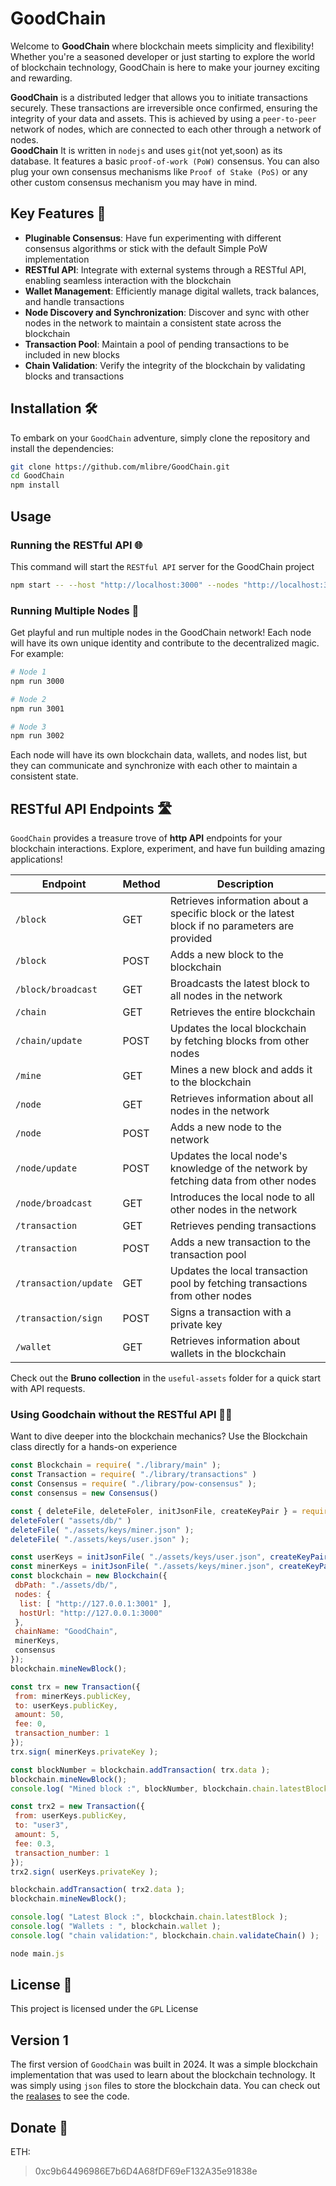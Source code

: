 # GoodChain

Welcome to **GoodChain**  where blockchain meets simplicity and flexibility!  
Whether you're a seasoned developer or just starting to explore the world of blockchain technology, GoodChain is here to make your journey exciting and rewarding.  

**GoodChain** is a distributed ledger that allows you to initiate transactions securely. These transactions are irreversible once confirmed, ensuring the integrity of your data and assets. This is achieved by using a `peer-to-peer` network of nodes, which are connected to each other through a network of nodes.  
**GoodChain** It is written in `nodejs` and uses `git`(not yet,soon) as its database. It features a basic `proof-of-work (PoW)` consensus. You can also plug your own consensus mechanisms like `Proof of Stake (PoS)` or any other custom consensus mechanism you may have in mind.

## Key Features 🚀

- **Pluginable Consensus**: Have fun experimenting with different consensus algorithms or stick with the default Simple PoW implementation
- **RESTful API**: Integrate with external systems through a RESTful API, enabling seamless interaction with the blockchain
- **Wallet Management**: Efficiently manage digital wallets, track balances, and handle transactions
- **Node Discovery and Synchronization**: Discover and sync with other nodes in the network to maintain a consistent state across the blockchain
- **Transaction Pool**: Maintain a pool of pending transactions to be included in new blocks
- **Chain Validation**: Verify the integrity of the blockchain by validating blocks and transactions

## Installation 🛠️

To embark on your `GoodChain` adventure, simply clone the repository and install the dependencies:

```bash
git clone https://github.com/mlibre/GoodChain.git
cd GoodChain
npm install
```

## Usage

### Running the RESTful API 🌐

This command will start the `RESTful API` server for the GoodChain project

```bash
npm start -- --host "http://localhost:3000" --nodes "http://localhost:3001" --dbPath "./db/blockchain.json" --minerKeysFile "./keys/miner.json" --name "GoodChain"
```

### Running Multiple Nodes 🌟

Get playful and run multiple nodes in the GoodChain network! Each node will have its own unique identity and contribute to the decentralized magic. For example:

```bash
# Node 1
npm run 3000

# Node 2
npm run 3001

# Node 3
npm run 3002
```

Each node will have its own blockchain data, wallets, and nodes list, but they can communicate and synchronize with each other to maintain a consistent state.

## RESTful API Endpoints 🛣️

`GoodChain` provides a treasure trove of **http API** endpoints for your blockchain interactions. Explore, experiment, and have fun building amazing applications!

| Endpoint              | Method | Description                                                                                    |
| --------------------- | ------ | ---------------------------------------------------------------------------------------------- |
| `/block`              | GET    | Retrieves information about a specific block or the latest block if no parameters are provided |
| `/block`              | POST   | Adds a new block to the blockchain                                                             |
| `/block/broadcast`    | GET    | Broadcasts the latest block to all nodes in the network                                        |
| `/chain`              | GET    | Retrieves the entire blockchain                                                                |
| `/chain/update`       | POST   | Updates the local blockchain by fetching blocks from other nodes                               |
| `/mine`               | GET    | Mines a new block and adds it to the blockchain                                                |
| `/node`               | GET    | Retrieves information about all nodes in the network                                           |
| `/node`               | POST   | Adds a new node to the network                                                                 |
| `/node/update`        | POST   | Updates the local node's knowledge of the network by fetching data from other nodes            |
| `/node/broadcast`     | GET    | Introduces the local node to all other nodes in the network                                    |
| `/transaction`        | GET    | Retrieves pending transactions                                                                 |
| `/transaction`        | POST   | Adds a new transaction to the transaction pool                                                 |
| `/transaction/update` | GET    | Updates the local transaction pool by fetching transactions from other nodes                   |
| `/transaction/sign`   | POST   | Signs a transaction with a private key                                                         |
| `/wallet`             | GET    | Retrieves information about wallets in the blockchain                                          |

Check out the **Bruno collection** in the `useful-assets` folder for a quick start with API requests.

### Using Goodchain without the RESTful API 🏃‍♂️

Want to dive deeper into the blockchain mechanics? Use the Blockchain class directly for a hands-on experience

```javascript
const Blockchain = require( "./library/main" );
const Transaction = require( "./library/transactions" )
const Consensus = require( "./library/pow-consensus" );
const consensus = new Consensus()

const { deleteFile, deleteFoler, initJsonFile, createKeyPair } = require( "./library/utils" )
deleteFoler( "assets/db/" )
deleteFile( "./assets/keys/miner.json" );
deleteFile( "./assets/keys/user.json" );

const userKeys = initJsonFile( "./assets/keys/user.json", createKeyPair() );
const minerKeys = initJsonFile( "./assets/keys/miner.json", createKeyPair() );
const blockchain = new Blockchain({
 dbPath: "./assets/db/",
 nodes: {
  list: [ "http://127.0.0.1:3001" ],
  hostUrl: "http://127.0.0.1:3000"
 },
 chainName: "GoodChain",
 minerKeys,
 consensus
});
blockchain.mineNewBlock();

const trx = new Transaction({
 from: minerKeys.publicKey,
 to: userKeys.publicKey,
 amount: 50,
 fee: 0,
 transaction_number: 1
});
trx.sign( minerKeys.privateKey );

const blockNumber = blockchain.addTransaction( trx.data );
blockchain.mineNewBlock();
console.log( "Mined block :", blockNumber, blockchain.chain.latestBlock );

const trx2 = new Transaction({
 from: userKeys.publicKey,
 to: "user3",
 amount: 5,
 fee: 0.3,
 transaction_number: 1
});
trx2.sign( userKeys.privateKey );

blockchain.addTransaction( trx2.data );
blockchain.mineNewBlock();

console.log( "Latest Block :", blockchain.chain.latestBlock );
console.log( "Wallets : ", blockchain.wallet );
console.log( "chain validation:", blockchain.chain.validateChain() );

```

```js
node main.js
```

## License 📜

This project is licensed under the `GPL` License

## Version 1

The first version of `GoodChain` was built in 2024. It was a simple blockchain implementation that was used to learn about the blockchain technology. It was simply using `json` files to store the blockchain data. You can check out the [realases](https://github.com/mlibre/GoodChain/releases/tag/1.0.5) to see the code.

## Donate 💖

ETH:
> 0xc9b64496986E7b6D4A68fDF69eF132A35e91838e
